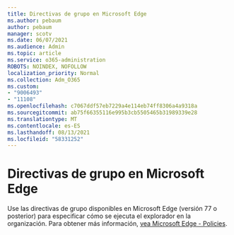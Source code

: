 ```yaml
---
title: Directivas de grupo en Microsoft Edge
ms.author: pebaum
author: pebaum
manager: scotv
ms.date: 06/07/2021
ms.audience: Admin
ms.topic: article
ms.service: o365-administration
ROBOTS: NOINDEX, NOFOLLOW
localization_priority: Normal
ms.collection: Adm_O365
ms.custom:
- "9006493"
- "11108"
ms.openlocfilehash: c7067ddf57eb7229a4e114eb74ff8306a4a9318a
ms.sourcegitcommit: ab75f66355116e995b3cb5505465b31989339e28
ms.translationtype: MT
ms.contentlocale: es-ES
ms.lasthandoff: 08/13/2021
ms.locfileid: "58331252"
---
```

# <a name="group-policies-in-microsoft-edge"></a>Directivas de grupo en Microsoft Edge

Use las directivas de grupo disponibles en Microsoft Edge (versión 77 o posterior) para especificar cómo se ejecuta el explorador en la organización. Para obtener más información, [vea Microsoft Edge - Policies](https://docs.microsoft.com/deployedge/microsoft-edge-policies#available-policies).